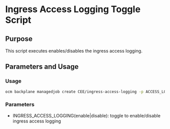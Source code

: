 # Ingress Access Logging Toggle Script

## Purpose 

This script executes enables/disables the ingress access logging.

## Parameters and Usage

### Usage

```bash
ocm backplane managedjob create CEE/ingress-access-logging -p ACCESS_LOGGING=enable
```

### Parameters
- INGRESS_ACCESS_LOGGING(enable|disable): toggle to enable/disable ingress access logging

